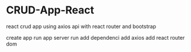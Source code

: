 # CRUD-App-React

react crud app using axios api with react router and bootstrap

create app
run app
server run
add dependenci
add axios
add react router dom